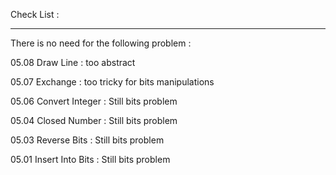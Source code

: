 Check List :



---

There is no need for the following problem : 

05.08 Draw Line : too abstract

05.07 Exchange : too tricky for bits manipulations

05.06 Convert Integer : Still bits problem

05.04 Closed Number : Still bits problem

05.03 Reverse Bits : Still bits problem

05.01 Insert Into Bits : Still bits problem




